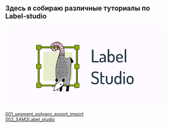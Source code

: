 ## Здесь я собираю различные туториалы по Label-studio



![](label_studio.png)

[001_segment_polygon_export_import](001_segment_polygon_export_import)  
[002_SAM2Label_studio](002_SAM2Label_studio)